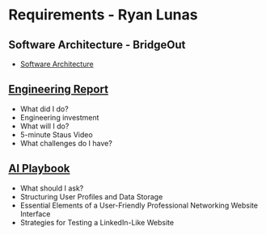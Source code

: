 # Requirements - Ryan Lunas

## Software Architecture - BridgeOut
* [Software Architecture](Architecture.md)

## [Engineering Report](StatusReport.md)
* What did I do?
* Engineering investment
* What will I do?
* 5-minute Staus Video
* What challenges do I have?
    
## [AI Playbook](AI.md)
* What should I ask?
* Structuring User Profiles and Data Storage
* Essential Elements of a User-Friendly Professional Networking Website Interface
* Strategies for Testing a LinkedIn-Like Website